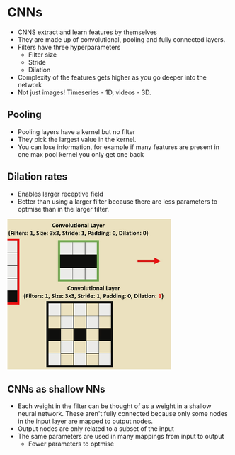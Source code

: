 # CNNs

- CNNS extract and learn features by themselves
- They are made up of convolutional, pooling and fully connected layers.
- Filters have three hyperparameters
    - Filter size
    - Stride
    - Dilation
- Complexity of the features gets higher as you go deeper into the network
- Not just images! Timeseries - 1D, videos - 3D.

## Pooling

- Pooling layers have a kernel but no filter
- They pick the largest value in the kernel. 
- You can lose information, for example if many features are present in one max pool kernel you only get one back

## Dilation rates

- Enables larger receptive field
- Better than using a larger filter because there are less parameters to optmise than in the larger filter.

![](assets/2025-05-02-19-11-47.png)

## CNNs as shallow NNs

- Each weight in the filter can be thought of as a weight in a shallow neural network. These aren't fully connected because only some nodes in the input layer are mapped to output nodes. 
- Output nodes are only related to a subset of the input
- The same parameters are used in many mappings from input to output
    - Fewer parameters to optmise